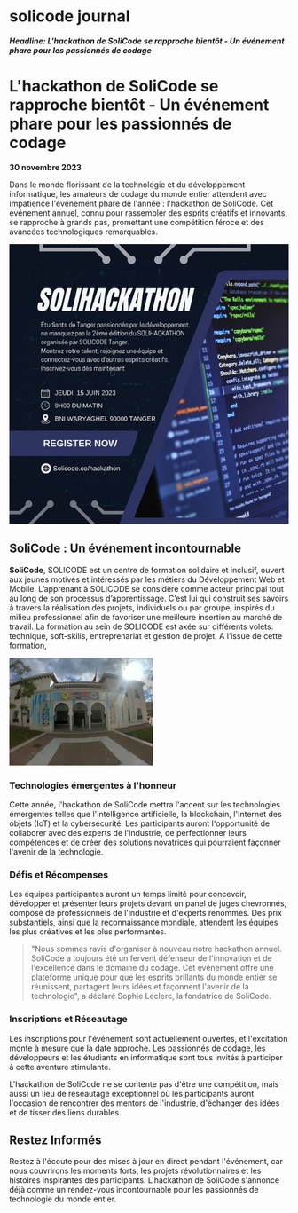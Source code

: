 # solicode journal 
***Headline: L'hackathon de SoliCode se rapproche bientôt - Un événement phare pour les passionnés de codage***



# L'hackathon de SoliCode se rapproche bientôt - Un événement phare pour les passionnés de codage

**30 novembre 2023**


Dans le monde florissant de la technologie et du développement informatique, les amateurs de codage du monde entier attendent avec impatience l'événement phare de l'année : l'hackathon de SoliCode. Cet événement annuel, connu pour rassembler des esprits créatifs et innovants, se rapproche à grands pas, promettant une compétition féroce et des avancées technologiques remarquables.

![Image de l'événement](./images/hackathon.jpg)



## SoliCode : Un événement incontournable

**SoliCode**, SOLICODE est un centre de formation solidaire et inclusif, ouvert aux jeunes motivés et intéressés par les métiers du Développement Web et Mobile. L’apprenant à SOLICODE se considère comme acteur principal tout au long de son processus d’apprentissage. C’est lui qui construit ses savoirs à travers la réalisation des projets, individuels ou par groupe, inspirés du milieu professionnel afin de favoriser une meilleure insertion au marché de travail. La formation au sein de SOLICODE est axée sur différents volets: technique, soft-skills, entreprenariat et gestion de projet. A l’issue de cette formation,

![SoliCode Event](./images/images.jpg)

### Technologies émergentes à l'honneur

Cette année, l'hackathon de SoliCode mettra l'accent sur les technologies émergentes telles que l'intelligence artificielle, la blockchain, l'Internet des objets (IoT) et la cybersécurité. Les participants auront l'opportunité de collaborer avec des experts de l'industrie, de perfectionner leurs compétences et de créer des solutions novatrices qui pourraient façonner l'avenir de la technologie.

### Défis et Récompenses

Les équipes participantes auront un temps limité pour concevoir, développer et présenter leurs projets devant un panel de juges chevronnés, composé de professionnels de l'industrie et d'experts renommés. Des prix substantiels, ainsi que la reconnaissance mondiale, attendent les équipes les plus créatives et les plus performantes.

> "Nous sommes ravis d'organiser à nouveau notre hackathon annuel. SoliCode a toujours été un fervent défenseur de l'innovation et de l'excellence dans le domaine du codage. Cet événement offre une plateforme unique pour que les esprits brillants du monde entier se réunissent, partagent leurs idées et façonnent l'avenir de la technologie", a déclaré Sophie Leclerc, la fondatrice de SoliCode.

### Inscriptions et Réseautage

Les inscriptions pour l'événement sont actuellement ouvertes, et l'excitation monte à mesure que la date approche. Les passionnés de codage, les développeurs et les étudiants en informatique sont tous invités à participer à cette aventure stimulante.

L'hackathon de SoliCode ne se contente pas d'être une compétition, mais aussi un lieu de réseautage exceptionnel où les participants auront l'occasion de rencontrer des mentors de l'industrie, d'échanger des idées et de tisser des liens durables.

## Restez Informés

Restez à l'écoute pour des mises à jour en direct pendant l'événement, car nous couvrirons les moments forts, les projets révolutionnaires et les histoires inspirantes des participants. L'hackathon de SoliCode s'annonce déjà comme un rendez-vous incontournable pour les passionnés de technologie du monde entier.

